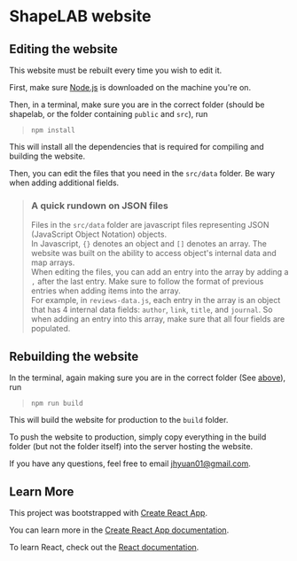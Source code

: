 # ShapeLAB website

## Editing the website

This website must be rebuilt every time you wish to edit it.

First, make sure [Node.js](https://nodejs.org/en/) is downloaded on the machine you're on.

Then, in a terminal, make sure you are in the correct folder (should be shapelab, or the folder containing `public` and `src`), run 

> `npm install`

This will install all the dependencies that is required for compiling and building the website.

Then, you can edit the files that you need in the `src/data` folder. Be wary when adding additional fields.

> ### A quick rundown on JSON files  
> Files in the `src/data` folder are javascript files representing JSON (JavaScript Object Notation) objects.  
> In Javascript, `{}` denotes an object and `[]` denotes an array. The website was built on the ability to access object's internal data and map arrays.  
> When editing the files, you can add an entry into the array by adding a `,` after the last entry. Make sure to follow the format of previous entries when adding items into the array.  
> For example, in `reviews-data.js`, each entry in the array is an object that has 4 internal data fields: `author`, `link`, `title`, and `journal`. So when adding an entry into this array, make sure that all four fields are populated.

## Rebuilding the website

In the terminal, again making sure you are in the correct folder (See [above](#editing-the-website-permanently)), run

> `npm run build`

This will build the website for production to the `build` folder.

To push the website to production, simply copy everything in the build folder (but not the folder itself) into the server hosting the website.

If you have any questions, feel free to email <jhyuan01@gmail.com>.

## Learn More

This project was bootstrapped with [Create React App](https://github.com/facebook/create-react-app).

You can learn more in the [Create React App documentation](https://facebook.github.io/create-react-app/docs/getting-started).

To learn React, check out the [React documentation](https://reactjs.org/).
